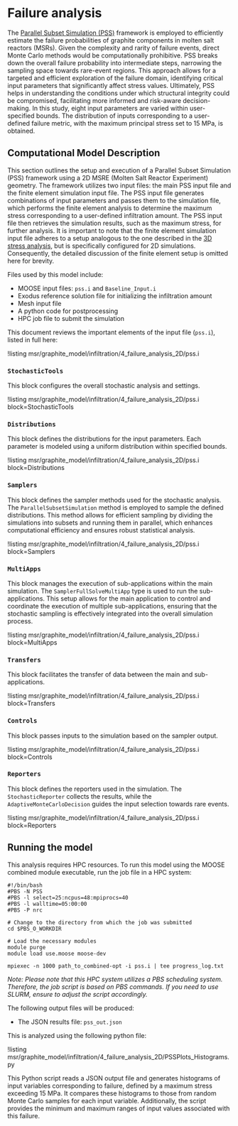 # Failure analysis

The [Parallel Subset Simulation (PSS)](https://mooseframework.inl.gov/source/samplers/ParallelSubsetSimulation.html) framework is employed to efficiently estimate the failure probabilities of graphite components in molten salt reactors (MSRs). Given the complexity and rarity of failure events, direct Monte Carlo methods would be computationally prohibitive. PSS breaks down the overall failure probability into intermediate steps, narrowing the sampling space towards rare-event regions. This approach allows for a targeted and efficient exploration of the failure domain, identifying critical input parameters that significantly affect stress values. Ultimately, PSS helps in understanding the conditions under which structural integrity could be compromised, facilitating more informed and risk-aware decision-making. In this study, eight input parameters are varied within user-specified bounds. The distribution of inputs corresponding to a user-defined failure metric, with the maximum principal stress set to 15 MPa, is obtained.

## Computational Model Description

This section outlines the setup and execution of a Parallel Subset Simulation (PSS) framework using a 2D MSRE (Molten Salt Reactor Experiment) geometry. The framework utilizes two input files: the main PSS input file and the finite element simulation input file. The PSS input file generates combinations of input parameters and passes them to the simulation file, which performs the finite element analysis to determine the maximum stress corresponding to a user-defined infiltration amount. The PSS input file then retrieves the simulation results, such as the maximum stress, for further analysis. It is important to note that the finite element simulation input file adheres to a setup analogous to the one described in the [3D stress analysis](stress_analysis.md), but is specifically configured for 2D simulations. Consequently, the detailed discussion of the finite element setup is omitted here for brevity. 

Files used by this model include:

- MOOSE input files: `pss.i` and `Baseline_Input.i`
- Exodus reference solution file for initializing the infiltration amount
- Mesh input file
- A python code for postprocessing
- HPC job file to submit the simulation

This document reviews the important elements of the input file (`pss.i`), listed in full here:

!listing msr/graphite_model/infiltration/4_failure_analysis_2D/pss.i


### `StochasticTools`

This block configures the overall stochastic analysis and settings.

!listing msr/graphite_model/infiltration/4_failure_analysis_2D/pss.i block=StochasticTools


### `Distributions`

This block defines the distributions for the input parameters. Each parameter is modeled using a uniform distribution within specified bounds. 

!listing msr/graphite_model/infiltration/4_failure_analysis_2D/pss.i block=Distributions

### `Samplers`

This block defines the sampler methods used for the stochastic analysis. The `ParallelSubsetSimulation` method is employed to sample the defined distributions. This method allows for efficient sampling by dividing the simulations into subsets and running them in parallel, which enhances computational efficiency and ensures robust statistical analysis.

!listing msr/graphite_model/infiltration/4_failure_analysis_2D/pss.i block=Samplers

### `MultiApps`

This block manages the execution of sub-applications within the main simulation. The `SamplerFullSolveMultiApp` type is used to run the sub-applications. This setup allows for the main application to control and coordinate the execution of multiple sub-applications, ensuring that the stochastic sampling is effectively integrated into the overall simulation process.

!listing msr/graphite_model/infiltration/4_failure_analysis_2D/pss.i block=MultiApps

### `Transfers`

This block facilitates the transfer of data between the main and sub-applications. 

!listing msr/graphite_model/infiltration/4_failure_analysis_2D/pss.i block=Transfers

### `Controls`

This block passes inputs to the simulation based on the sampler output. 

!listing msr/graphite_model/infiltration/4_failure_analysis_2D/pss.i block=Controls

### `Reporters`

This block defines the reporters used in the simulation. The `StochasticReporter` collects the results, while the `AdaptiveMonteCarloDecision` guides the input selection towards rare events.

!listing msr/graphite_model/infiltration/4_failure_analysis_2D/pss.i block=Reporters

## Running the model

This analysis requires HPC resources. To run this model using the MOOSE combined module executable, run the job file in a HPC system:

```
#!/bin/bash
#PBS -N PSS
#PBS -l select=25:ncpus=48:mpiprocs=40
#PBS -l walltime=05:00:00
#PBS -P nrc

# Change to the directory from which the job was submitted
cd $PBS_O_WORKDIR

# Load the necessary modules
module purge
module load use.moose moose-dev

mpiexec -n 1000 path_to_combined-opt -i pss.i | tee progress_log.txt 
```

*Note: Please note that this HPC system utilizes a PBS scheduling system. Therefore, the job script is based on PBS commands. If you need to use SLURM, ensure to adjust the script accordingly.*


The following output files will be produced:

- The JSON results file: `pss_out.json`

This is analyzed using the following python file:

!listing msr/graphite_model/infiltration/4_failure_analysis_2D/PSSPlots_Histograms.py

This Python script reads a JSON output file and generates histograms of input variables corresponding to failure, defined by a maximum stress exceeding 15 MPa. It compares these histograms to those from random Monte Carlo samples for each input variable. Additionally, the script provides the minimum and maximum ranges of input values associated with this failure.
